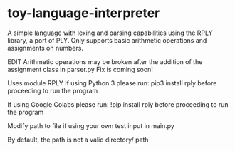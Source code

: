 # toy-language-interpreter
A simple language with lexing and parsing capabilities using the RPLY library, a port of PLY. Only supports basic arithmetic operations and assignments on numbers. 

EDIT
Arithmetic operations may be broken after the addition of the assignment class in parser.py
Fix is coming soon!

Uses module RPLY
If using Python 3
please run: pip3 install rply
before proceeding to run the program

If using Google Colabs
please run: !pip install rply
before proceeding to run the program

Modify path to file if using your own test input in main.py

By default, the path is not a valid directory/ path
